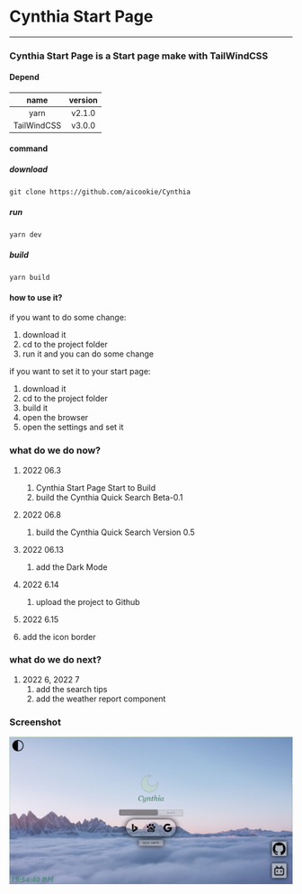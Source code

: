 # Cynthia Start Page

---

### Cynthia Start Page is a Start page make with TailWindCSS

#### Depend

|name |version|
| :--:|:--:|
| yarn|v2.1.0|
|TailWindCSS|v3.0.0|

#### command

##### download

```
git clone https://github.com/aicookie/Cynthia
```

##### run

```
yarn dev
```

##### build

```
yarn build
```

#### how to use it?

if you want to do some change:

  1. download it
  2. cd to the project folder
  3. run it and you can do some change

if you want to set it to your start page:

  1. download it
  2. cd to the project folder
  3. build it
  4. open the browser
  5. open the settings and set it

### what do we do now?

1. 2022 06.3
    1. Cynthia Start Page Start to Build
    2. build the Cynthia Quick Search Beta-0.1
2. 2022 06.8
     1. build the Cynthia Quick Search Version 0.5
3. 2022 06.13
   1. add the Dark Mode
4. 2022 6.14
   1. upload the project to Github

5. 2022 6.15
1. add the icon border

### what do we do next?

1. 2022 6, 2022 7
   1. add the search tips
   2. add the weather report component

### Screenshot

  ![Screenshot](assets/image/Screenshot/Shot-v1.PNG)
<!-- # Tailwind CSS Boilerplate

[![Netlify Status](https://api.netlify.com/api/v1/badges/8dbea3dc-da9d-4524-ba9f-aad17785f152/deploy-status)](https://app.netlify.com/sites/tailwind-css-boilerplate/deploys)

Setting up a tailwind css based project needs to install the tailwindcss npm package, postcss and autoprefixer - it also requires to configure a tailwind.config.js as well as postcss.config.js (optional, if you're planning to use postcss) and then configure those files manually.

And finally for building the production code with tree-shaking (removing unused css from your project and keeping only what is required) you need to configure the purge settings in your tailwind configuration. For someone new to tailwind and for others who regularly use tailwind in their projects, these are boring jobs and you have to do it repeatedly for every project (or learn how to do it if someone is just starting with tailwind)

So this boilerplate has all the configuration to save your time from this boring configurtion tasks (and from gogling many things)

Use this boilerplate as the starting point for your JAMstack + **Tailwind CSS** based projects.

### start
```sh
git clone this_repository
cd this_directory
yarn
yarn dev
```

### build
```sh
yarn build
```

then grab everything from the dist folder

### change server port
Just change the port number in `vite.config.js` file
```javascript
export default {
    plugins: [],
    server: {
      open: '/index.html',
      port: 3116, //< -change this
    }
}

```

### configure tailwind
There is a `tailwind.config.js` file with `purge` instructions and extra colors, feel free to customize it according to your need
 -->
